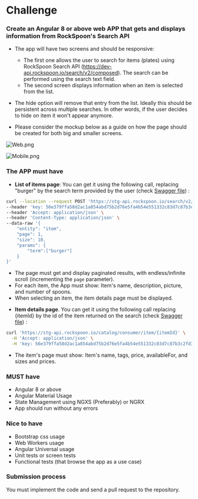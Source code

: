 # Challenge


### Create an Angular 8 or above web APP that gets and displays information from RockSpoon's Search API

- The app will have two screens and should be responsive:
  - The first one allows the user to search for items (plates) using RockSpoon Search API (https://dev-api.rockspoon.io/search/v2/composed). The search can be performed using the search text field. 
  - The second screen displays information when an item is selected from the list.


- The hide option will remove that entry from the list. Ideally this should be persistent across multiple searches. In other words, if the user decides to hide on item it won't appear anymore. 
- Please consider the mockup below as a guide on how the page should be created for both big and smaller screens.


![Web.png](https://github.com/spoonrocker/cart-web-template/blob/main/Web.png)

![Mobile.png](https://github.com/spoonrocker/cart-web-template/blob/main/Mobile.png)

### **The APP must have** ###

* __List of items page__: You can get it using the following call, replacing "burger" by the search term provided by the user (check [Swagger file](https://github.com/spoonrocker/cart-mobile-template/blob/main/search-swagger.yaml)) :

```sh
curl --location --request POST 'https://stg-api.rockspoon.io/search/v2/composed' \
--header 'key: 56e379ffa58d2ac1a854abd75b2d76e5fa4b54e551332c83d7c87b3c2fd3caeada916dc330bab3cde7e72114874666cb6e94bd5c6e2b54fd1fbb41a99a9b85d7a3be2e2b1f8e5ba7ed75fbd170d0efaefe61d9b851815771d55048a53ebe34e0' \
--header 'Accept: application/json' \
--header 'Content-Type: application/json' \
--data-raw '{ 
    "entity": "item",
    "page": 1,
    "size": 10,
    "params": {
        "term":["burger"]
    }
}'
```

* The page must get and display paginated results, with endless/infinite scroll (incrementing the `page` parameter).
* For each item, the App must show: Item's name, description, picture, and number of spoons.
* When selecting an item, the item details page must be displayed.
   
  
- __Item details page__. You can get it using the following call replacing {itemId} by the id of the item returned on the search (check [Swagger file](https://github.com/spoonrocker/cart-mobile-template/blob/main/catalog-swagger.yaml)) :  
```sh
curl 'https://stg-api.rockspoon.io/catalog/consumer/item/{itemId}' \
  -H 'Accept: application/json' \
  -H 'key: 56e379ffa58d2ac1a854abd75b2d76e5fa4b54e551332c83d7c87b3c2fd3caeada916dc330bab3cde7e72114874666cb6e94bd5c6e2b54fd1fbb41a99a9b85d7a3be2e2b1f8e5ba7ed75fbd170d0efaefe61d9b851815771d55048a53ebe34e0'
```
  * The item's page must show: Item's name, tags, price, availableFor, and sizes and prices.


### MUST have
* Angular 8 or above
* Angular Material Usage
* State Management using NGXS (Preferably) or NGRX
* App should run without any errors

### Nice to have
* Bootstrap css usage
* Web Workers usage
* Angular Universal usage
* Unit tests or screen tests
* Functional tests (that browse the app as a use case)


### Submission process

You must implement the code and send a pull request to the repository. 
